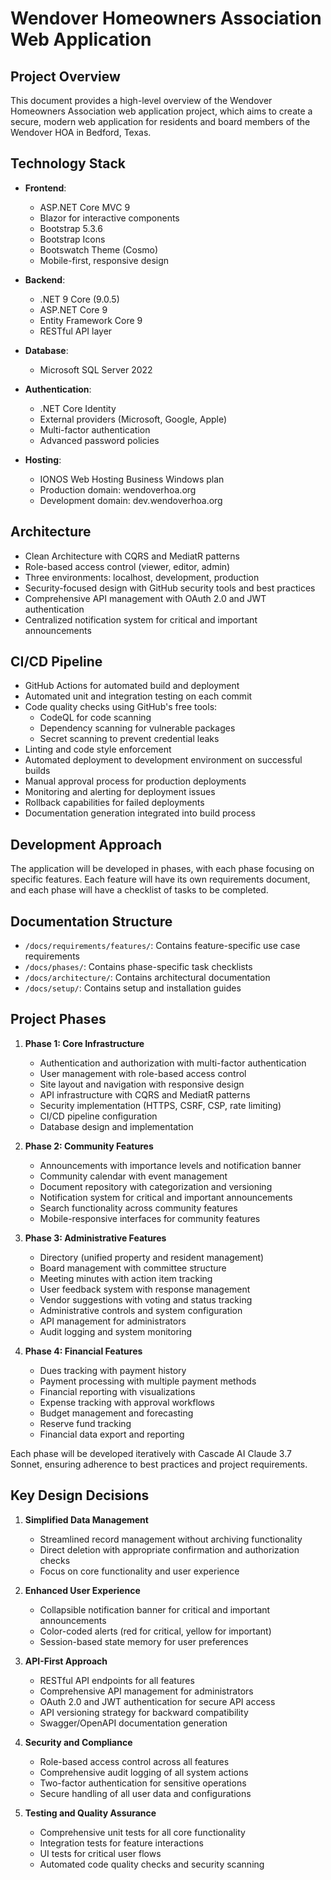 # Wendover Homeowners Association Web Application

## Project Overview

This document provides a high-level overview of the Wendover Homeowners Association web application project, which aims to create a secure, modern web application for residents and board members of the Wendover HOA in Bedford, Texas.

## Technology Stack

- **Frontend**: 
  - ASP.NET Core MVC 9
  - Blazor for interactive components
  - Bootstrap 5.3.6
  - Bootstrap Icons
  - Bootswatch Theme (Cosmo)
  - Mobile-first, responsive design

- **Backend**:
  - .NET 9 Core (9.0.5)
  - ASP.NET Core 9
  - Entity Framework Core 9
  - RESTful API layer

- **Database**:
  - Microsoft SQL Server 2022

- **Authentication**:
  - .NET Core Identity
  - External providers (Microsoft, Google, Apple)
  - Multi-factor authentication
  - Advanced password policies

- **Hosting**:
  - IONOS Web Hosting Business Windows plan
  - Production domain: wendoverhoa.org
  - Development domain: dev.wendoverhoa.org

## Architecture

- Clean Architecture with CQRS and MediatR patterns
- Role-based access control (viewer, editor, admin)
- Three environments: localhost, development, production
- Security-focused design with GitHub security tools and best practices
- Comprehensive API management with OAuth 2.0 and JWT authentication
- Centralized notification system for critical and important announcements

## CI/CD Pipeline

- GitHub Actions for automated build and deployment
- Automated unit and integration testing on each commit
- Code quality checks using GitHub's free tools:
  - CodeQL for code scanning
  - Dependency scanning for vulnerable packages
  - Secret scanning to prevent credential leaks
- Linting and code style enforcement
- Automated deployment to development environment on successful builds
- Manual approval process for production deployments
- Monitoring and alerting for deployment issues
- Rollback capabilities for failed deployments
- Documentation generation integrated into build process

## Development Approach

The application will be developed in phases, with each phase focusing on specific features. Each feature will have its own requirements document, and each phase will have a checklist of tasks to be completed.

## Documentation Structure

- `/docs/requirements/features/`: Contains feature-specific use case requirements
- `/docs/phases/`: Contains phase-specific task checklists
- `/docs/architecture/`: Contains architectural documentation
- `/docs/setup/`: Contains setup and installation guides

## Project Phases

1. **Phase 1: Core Infrastructure**
   - Authentication and authorization with multi-factor authentication
   - User management with role-based access control
   - Site layout and navigation with responsive design
   - API infrastructure with CQRS and MediatR patterns
   - Security implementation (HTTPS, CSRF, CSP, rate limiting)
   - CI/CD pipeline configuration
   - Database design and implementation

2. **Phase 2: Community Features**
   - Announcements with importance levels and notification banner
   - Community calendar with event management
   - Document repository with categorization and versioning
   - Notification system for critical and important announcements
   - Search functionality across community features
   - Mobile-responsive interfaces for community features

3. **Phase 3: Administrative Features**
   - Directory (unified property and resident management)
   - Board management with committee structure
   - Meeting minutes with action item tracking
   - User feedback system with response management
   - Vendor suggestions with voting and status tracking
   - Administrative controls and system configuration
   - API management for administrators
   - Audit logging and system monitoring

4. **Phase 4: Financial Features**
   - Dues tracking with payment history
   - Payment processing with multiple payment methods
   - Financial reporting with visualizations
   - Expense tracking with approval workflows
   - Budget management and forecasting
   - Reserve fund tracking
   - Financial data export and reporting

Each phase will be developed iteratively with Cascade AI Claude 3.7 Sonnet, ensuring adherence to best practices and project requirements.

## Key Design Decisions

1. **Simplified Data Management**
   - Streamlined record management without archiving functionality
   - Direct deletion with appropriate confirmation and authorization checks
   - Focus on core functionality and user experience

2. **Enhanced User Experience**
   - Collapsible notification banner for critical and important announcements
   - Color-coded alerts (red for critical, yellow for important)
   - Session-based state memory for user preferences

3. **API-First Approach**
   - RESTful API endpoints for all features
   - Comprehensive API management for administrators
   - OAuth 2.0 and JWT authentication for secure API access
   - API versioning strategy for backward compatibility
   - Swagger/OpenAPI documentation generation

4. **Security and Compliance**
   - Role-based access control across all features
   - Comprehensive audit logging of all system actions
   - Two-factor authentication for sensitive operations
   - Secure handling of all user data and configurations

5. **Testing and Quality Assurance**
   - Comprehensive unit tests for all core functionality
   - Integration tests for feature interactions
   - UI tests for critical user flows
   - Automated code quality checks and security scanning
